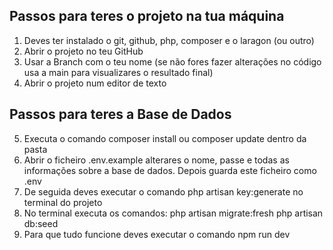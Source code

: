 ## Passos para teres o projeto na tua máquina
1. Deves ter instalado o git, github, php, composer e o laragon (ou outro)
2. Abrir o projeto no teu GitHub
3. Usar a Branch com o teu nome (se não fores fazer alterações no código usa a main para visualizares o resultado final)
4. Abrir o projeto num editor de texto

<!-- ##
5. Executa o comando composer install ou composer update dentro da pasta -->

## Passos para teres a Base de Dados
5. Executa o comando composer install ou composer update dentro da pasta
6. Abrir o ficheiro .env.example alterares o nome, passe e todas as informações sobre a base de dados. Depois guarda este ficheiro como .env
7. De seguida deves executar o comando php artisan key:generate no terminal do projeto
8. No terminal executa os comandos:
php artisan migrate:fresh
php artisan db:seed
9. Para que tudo funcione deves executar o comando npm run dev

